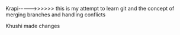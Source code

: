 Krapi----->>>>>>
this is my attempt to learn git and the concept of merging branches and handling conflicts


Khushi made changes